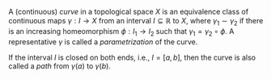 A (continuous) *curve* in a topological space $X$ is an equivalence class of continuous maps $\gamma: I \to X$ from an interval $I \subseteq \mathbb{R}$ to $X$, where $\gamma_1 \sim \gamma_2$ if there is an increasing homeomorphism $\phi: I_1 \to I_2$ such that $\gamma_1 = \gamma_2 \circ \phi$. A representative $\gamma$ is called a *parametrization* of the curve.

If the interval $I$ is closed on both ends, i.e., $I = [a, b]$, then the curve is also called a *path* from $\gamma(a)$ to $\gamma(b)$.
